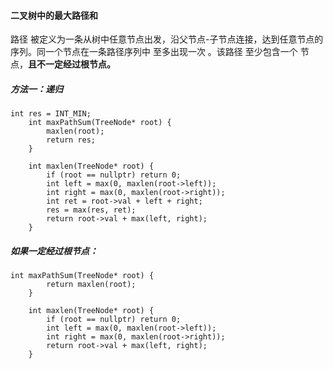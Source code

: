 #### 二叉树中的最大路径和

路径 被定义为一条从树中任意节点出发，沿父节点-子节点连接，达到任意节点的序列。同一个节点在一条路径序列中 至多出现一次 。该路径 至少包含一个 节点，**且不一定经过根节点。**



##### 方法一：递归

```
int res = INT_MIN;
    int maxPathSum(TreeNode* root) {
        maxlen(root);
        return res;
    }

    int maxlen(TreeNode* root) {
        if (root == nullptr) return 0;
        int left = max(0, maxlen(root->left));
        int right = max(0, maxlen(root->right));
        int ret = root->val + left + right;
        res = max(res, ret);
        return root->val + max(left, right);
    }
```



##### 如果一定经过根节点：

```
int maxPathSum(TreeNode* root) {
        return maxlen(root);
    }

    int maxlen(TreeNode* root) {
        if (root == nullptr) return 0;
        int left = max(0, maxlen(root->left));
        int right = max(0, maxlen(root->right));
        return root->val + max(left, right);
    }
```


